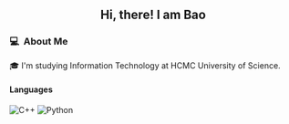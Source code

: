 <div align="center">
  <h2>
    Hi, there! I am Bao
  </h2>
</div>

### 💻 &nbsp;About Me

🎓 I'm studying Information Technology at HCMC University of Science.

#### Languages

![C++](https://img.shields.io/badge/-C++-blue?&logo=C&logoColor=ddc508)
![Python](https://img.shields.io/badge/-Python-purple?&logo=Python&logoColor=ddc508)
<!--
**Zymeth-PGB/Zymeth-PGB** is a ✨ _special_ ✨ repository because its `README.md` (this file) appears on your GitHub profile.

Here are some ideas to get you started:

- 🔭 I’m currently working on ...
- 🌱 I’m currently learning ...
- 👯 I’m looking to collaborate on ...
- 🤔 I’m looking for help with ...
- 💬 Ask me about ...
- 📫 How to reach me: ...
- 😄 Pronouns: ...
- ⚡ Fun fact: ...
-->
